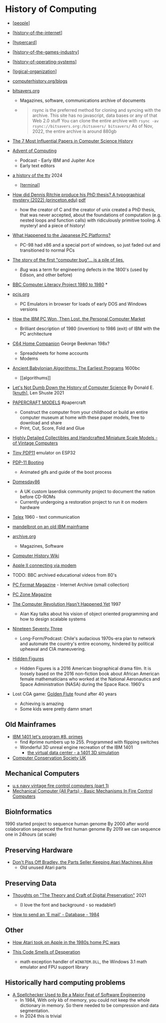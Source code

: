 History of Computing
====================

* [[people]]
* [[history-of-the-internet]]
* [[hypercard]]
* [[history-of-the-games-industry]]
* [[history-of-operating-systems]]
* [[logical-organization]]

* [computerhistory.org/blogs](https://computerhistory.org/blogs/)
* [bitsavers.org](https://bitsavers.org/)
    * Magazines, software, communications archive of documents
    * > rsync is the preferred method for cloning and syncing with the archive. This site has no javascript, data bases or any of that Web 2.0 stuff You can clone the entire archive with `rsync -av rsync://bitsavers.org:/bitsavers/ bitsavers/` As of Nov, 2022, the entire archive is around 880gb
* [The 7 Most Influential Papers in Computer Science History](https://terriblesoftware.org/2025/01/22/the-7-most-influential-papers-in-computer-science-history/)

* [Advent of Computing](https://podcasts.apple.com/us/podcast/advent-of-computing/id1459202600)
    * Podcast - Early IBM and Jupiter Ace
    * Early text editors
* [a history of the tty](https://computer.rip/2024-02-25-a-history-of-the-tty.html) 2024
    * [[terminal]]

* [How did Dennis Ritchie produce his PhD thesis? A typographical mystery (2022) (princeton.edu)](https://news.ycombinator.com/item?id=35177110) [pdf](https://www.cs.princeton.edu/~bwk/dmr/doceng22.pdf)
    * how the creator of C and the creator of unix created a PhD thesis, that was never accepted, about the foundations of computation (e.g. nested loops and function calls) with ridiculously primitive tooling. A mystery! and a piece of history!
* [What Happened to the Japanese PC Platforms?](https://www.mistys-internet.website/blog/blog/2024/09/21/what-happened-to-the-japanese-pc-platforms/)
    * PC-98 had x86 and a special port of windows, so just faded out and transitioned to normal PCs

* [The story of the first "computer bug"... is a pile of lies.](https://lunduke.substack.com/p/the-story-of-the-first-computer-bug)
    * _Bug_ was a term for engineering defects in the 1800's (used by Edison, and other before)

* [BBC Computer Literacy Project 1980 to 1980](https://clp.bbcrewind.co.uk/)
    * 

* [pcjs.org](https://www.pcjs.org/)
    * PC Emulators in browser for loads of early DOS and Windows versions

* [How the IBM PC Won, Then Lost, the Personal Computer Market](https://spectrum.ieee.org/tech-history/silicon-revolution/how-the-ibm-pc-won-then-lost-the-personal-computer-market)
    * Brilliant description of 1980 (invention) to 1986 (exit) of IBM with the PC architecture

* [C64 Home Companion](https://datassette.nyc3.cdn.digitaloceanspaces.com/livros/the_commodore_64_home_companion.pdf) George Beekman 198x?
    * Spreadsheets for home accounts
    * Modems
* [Ancient Babylonian Algorithms: The Earliest Programs](https://www.historyofinformation.com/detail.php?id=3920) 1600bc
    * [[algorithums]]

* [Let's Not Dumb Down the History of Computer Science](https://cacm.acm.org/opinion/articles/250078-lets-not-dumb-down-the-history-of-computer-science/fulltext) By Donald E. [[knuth]], Len Shuste 2021

* [PAPERCRAFT MODELS](http://rockybergen.com/papercraft) #papercraft
    * Construct the computer from your childhood or build an entire computer museum at home with these paper models, free to download and share
    * Print, Cut, Score, Fold and Glue
* [Highly Detailed Collectibles and Handcrafted Miniature Scale Models - of Vintage Computers](https://www.miniatua.com/)

* [Tiny PDP11](http://spritesmods.com/?art=minipdp11&page=1) emulator on ESP32
* [PDP-11 Booting](https://trmm.net/PDP-11/Booting/)
    * Animated gifs and guide of the boot process

* [Domesday86](https://www.domesday86.com/)
    * A UK custom laserdisk community project to document the nation before CD-ROMs
    * Currently undergoing a restoration project to run it on modern hardware
* [Telex](https://vulcanhammer.info/2017/07/14/a-few-words-about-the-telex/) 1960 - text communication

* [mandelbrot on an old IBM mainframe](http://www.righto.com/2015/03/12-minute-mandelbrot-fractals-on-50.html?m=1)

* [archive.org](https://archive.org/)
    * Magazines, Software

* [Computer History Wiki](https://gunkies.org/wiki/Main_Page)

* [Apple II connecting via modem](https://www.youtube.com/watch?v=TAg0cQJ8Aag)
* TODO: BBC archived educational videos from 80's
* [PC Format Magazine](https://archive.org/search.php?query=subject%3A%22PC+Format%22&and[]=mediatype%3A%22texts%22) - Internet Archive (small collection)
* [PC Zone Magazine](https://archive.org/details/pczonemagazine?&sort=date&and[]=mediatype%3A%22texts%22)


* [The Computer Revolution Hasn't Happened Yet](https://catonmat.net/videos/the-computer-revolution-hasnt-happened-yet) 1997
    * Alan Kay talks about his vision of object oriented programming and how to design scalable systems

* [Nineteen Seventy Three](https://www.damninteresting.com/nineteen-seventy-three/)
    * Long-Form/Podcast: Chile's audacious 1970s-era plan to network and automate the country's entire economy, hindered by political upheaval and CIA maneuvering.
* [Hidden Figures](https://en.wikipedia.org/wiki/Hidden_Figures)
    * Hidden Figures is a 2016 American biographical drama film. It is loosely based on the 2016 non-fiction book about African American female mathematicians who worked at the National Aeronautics and Space Administration (NASA) during the Space Race. 1960's

* Lost CGA game: [Golden Flute](https://twitter.com/rickbrewpdn/status/1210023029087985664) found after 40 years
    * Achieving is amazing
    * Some kids were pretty damn smart

Old Mainframes
--------------

* [IBM 1401 let's program #8, primes](https://www.youtube.com/watch?v=13Pn10RZWdE)
    * find #prime numbers up to 255. Programmed with flipping switches
    * Wonderful 3D unreal engine recreation of the IBM 1401
        * [the virtual data center - a 1401 3D simulation](https://rolffson.de/)
* [Computer Conservation Society UK](https://www.computerconservationsociety.org/)

Mechanical Computers
--------------------

* [u.s navy vintage fire control computers (part 1)](https://www.youtube.com/watch?v=_8aH-M3PzM0)
* [Mechanical Computer (All Parts) - Basic Mechanisms In Fire Control Computers](https://www.youtube.com/watch?v=s1i-dnAH9Y4)


BioInformatics
-------------
1990 started project to sequence human genome
By 2000 after world colaboration sequenced the first human genome
By 2019 we can sequence one in 24hours (at scale)


Preserving Hardware
-------------------

* [Don't Piss Off Bradley, the Parts Seller Keeping Atari Machines Alive](https://www.vice.com/en/article/7kvkx9/dont-piss-off-bradley-the-parts-seller-keeping-atari-machines-alive)
    * Old unused Atari parts

Preserving Data
---------------

* [Thoughts on "The Theory and Craft of Digital Preservation"](http://ajroach42.com/thoughts-on-digital-preservation/) 2021
    * (I love the font and background - so readable!)


* [How to send an 'E mail' - Database - 1984](https://www.youtube.com/watch?v=szdbKz5CyhA)

Other
-----

* [How Atari took on Apple in the 1980s home PC wars](https://www.fastcompany.com/90432140/how-atari-took-on-apple-in-the-1980s-home-pc-wars)

* [This Code Smells of Desperation](https://www.os2museum.com/wp/this-code-smells-of-desperation/)
    * math exception handler of `WIN87EM.DLL`, the Windows 3.1 math emulator and FPU support library

Historically hard computing problems
------------------------------------

* [A Spellchecker Used to Be a Major Feat of Software Engineering](https://prog21.dadgum.com/29.html)
    * In 1984, With only kb of memory, you could not keep the whole dictionary in memory. So there needed to be compression and data segmentation. 
    * In 2024 this is trivial

[//begin]: # "Autogenerated link references for markdown compatibility"
[people]: people.md "People"
[history-of-the-internet]: history-of-the-internet.md "History of the Internet"
[hypercard]: hypercard.md "hypercard"
[history-of-the-games-industry]: history-of-the-games-industry.md "history-of-the-games-industry"
[history-of-operating-systems]: history-of-operating-systems.md "History of Operating Systems"
[logical-organization]: logical-organization.md "Logical Organization"
[terminal]: terminal.md "Terminal"
[knuth]: knuth.md "Knuth"
[//end]: # "Autogenerated link references"
